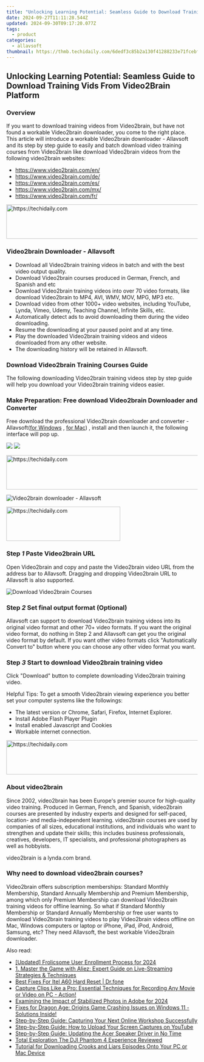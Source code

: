 ```yaml
---
title: "Unlocking Learning Potential: Seamless Guide to Download Training Vids From Video2Brain Platform"
date: 2024-09-27T11:11:28.544Z
updated: 2024-09-30T09:17:20.077Z
tags:
  - product
categories:
  - allavsoft
thumbnail: https://thmb.techidaily.com/6dedf3c85b2a130f41288233e71fcebf6f77f4c0d59aab3ff91334ed8693ef00.jpg
---
```


## Unlocking Learning Potential: Seamless Guide to Download Training Vids From Video2Brain Platform

### Overview

If you want to download training videos from Video2brain, but have not found a workable Video2brain downloader, you come to the right place. This article will introduce a workable Video2brain downloader - Allavsoft and its step by step guide to easily and batch download video training courses from Video2brain like download Video2brain videos from the following video2brain websites:

* <https://www.video2brain.com/en/>
* <https://www.video2brain.com/de/>
* <https://www.video2brain.com/es/>
* <https://www.video2brain.com/mx/>
* <https://www.video2brain.com/fr/>

<!-- affiliate ads begin -->
<a href="https://appsumo.8odi.net/c/5597632/2144274/7443" target="_top" id="2144274">
  <img src="//a.impactradius-go.com/display-ad/7443-2144274" border="0" alt="https://techidaily.com" width="600" height="90"/>
</a>
<img height="0" width="0" src="https://appsumo.8odi.net/i/5597632/2144274/7443" style="position:absolute;visibility:hidden;" border="0" />
<!-- affiliate ads end -->

### Video2brain Downloader - Allavsoft

* Download all Video2brain training videos in batch and with the best video output quality.
* Download Video2brain courses produced in German, French, and Spanish and etc
* Download Video2brain training videos into over 70 video formats, like download Video2brain to MP4, AVI, WMV, MOV, MPG, MP3 etc.
* Download video from other 1000+ video websites, including YouTube, Lynda, Vimeo, Udemy, Teaching Channel, Infinite Skills, etc.
* Automatically detect ads to avoid downloading them during the video downloading.
* Resume the downloading at your paused point and at any time.
* Play the downloaded Video2brain training videos and videos downloaded from any other website.
* The downloading history will be retained in Allavsoft.

### Download Video2brain Training Courses Guide

The following downloading Video2brain training videos step by step guide will help you download your Video2brain training videos easier.

### Make Preparation: Free download Video2brain Downloader and Converter

Free download the professional Video2brain downloader and converter - Allavsoft([for Windows](https://tools.techidaily.com/allavsoft/products/) , [for Mac](https://tools.techidaily.com/allavsoft/products/)) , install and then launch it, the following interface will pop up.

[![](https://www.allavsoft.com/how-to/../images/how-to/free-download-win.jpg)](https://tools.techidaily.com/allavsoft/products/) [![](https://www.allavsoft.com/how-to/../images/how-to/free-download-mac.jpg)](https://tools.techidaily.com/allavsoft/products/)

<!-- affiliate ads begin -->
<a href="https://appsumo.8odi.net/c/5597632/2118322/7443" target="_top" id="2118322">
  <img src="//a.impactradius-go.com/display-ad/7443-2118322" border="0" alt="https://techidaily.com" width="728" height="90"/>
</a>
<img height="0" width="0" src="https://appsumo.8odi.net/i/5597632/2118322/7443" style="position:absolute;visibility:hidden;" border="0" />
<!-- affiliate ads end -->

![Video2brain downloader - Allavsoft](https://www.allavsoft.com/how-to/../images/allavsoft/screen-shot-600.jpg)

<!-- affiliate ads begin -->
<a href="https://aligracehair.sjv.io/c/5597632/2047346/19272" target="_top" id="2047346">
  <img src="//a.impactradius-go.com/display-ad/19272-2047346" border="0" alt="https://techidaily.com" width="300" height="90"/>
</a>
<img height="0" width="0" src="https://aligracehair.sjv.io/i/5597632/2047346/19272" style="position:absolute;visibility:hidden;" border="0" />
<!-- affiliate ads end -->

### Step _1_ Paste Video2brain URL

Open Video2brain and copy and paste the Video2brain video URL from the address bar to Allavsoft. Dragging and dropping Video2brain URL to Allavsoft is also supported.

![Download Video2brain Courses](https://www.allavsoft.com/how-to/../images/how-to/viki-video-downloader/viki-video-download.jpg)

### Step _2_ Set final output format (Optional)

Allavsoft can support to download Video2brain training videos into its original video format and other 70+ video formats. If you want the original video format, do nothing in Step 2 and Allavsoft can get you the original video format by default. If you want other video formats click "Automatically Convert to" button where you can choose any other video format you want.

### Step _3_ Start to download Video2brain training video

Click "Download" button to complete downloading Video2brain training video.

Helpful Tips: To get a smooth Video2brain viewing experience you better set your computer systems like the followings:

* The latest version or Chrome, Safari, Firefox, Internet Explorer.
* Install Adobe Flash Player Plugin
* Install enabled Javascript and Cookies
* Workable internet connection.

<!-- affiliate ads begin -->
<a href="https://aligracehair.sjv.io/c/5597632/1934258/19272" target="_top" id="1934258">
  <img src="//a.impactradius-go.com/display-ad/19272-1934258" border="0" alt="https://techidaily.com" width="728" height="90"/>
</a>
<img height="0" width="0" src="https://aligracehair.sjv.io/i/5597632/1934258/19272" style="position:absolute;visibility:hidden;" border="0" />
<!-- affiliate ads end -->

### About video2brain

Since 2002, video2brain has been Europe's premier source for high-quality video training. Produced in German, French, and Spanish, video2brain courses are presented by industry experts and designed for self-paced, location- and media-independent learning. video2brain courses are used by companies of all sizes, educational institutions, and individuals who want to strengthen and update their skills; this includes business professionals, creatives, developers, IT specialists, and professional photographers as well as hobbyists.

video2brain is a lynda.com brand.

### Why need to download video2brain courses?

Video2brain offers subscription memberships: Standard Monthly Membership, Standard Annually Membership and Premium Membership, among which only Premium Membership can download Video2brain training videos for offline learning. So what if Standard Monthly Membership or Standard Annually Membership or free user wants to download Video2brain training videos to play Video2brain videos offline on Mac, Windows computers or laptop or iPhone, iPad, iPod, Android, Samsung, etc? They need Allavsoft, the best workable Video2brain downloader.

<ins class="adsbygoogle"
     style="display:block"
     data-ad-format="autorelaxed"
     data-ad-client="ca-pub-7571918770474297"
     data-ad-slot="1223367746"></ins>

<ins class="adsbygoogle"
     style="display:block"
     data-ad-client="ca-pub-7571918770474297"
     data-ad-slot="8358498916"
     data-ad-format="auto"
     data-full-width-responsive="true"></ins>

<span class="atpl-alsoreadstyle">Also read:</span>
<div><ul>
<li><a href="https://vp-tips.techidaily.com/updated-frolicsome-user-enrollment-process-for-2024/"><u>[Updated] Frolicsome User Enrollment Process for 2024</u></a></li>
<li><a href="https://fox-within.techidaily.com/1-master-the-game-with-aliez-expert-guide-on-live-streaming-strategies-and-techniques/"><u>1. Master the Game with Aliez: Expert Guide on Live-Streaming Strategies & Techniques</u></a></li>
<li><a href="https://techidaily.com/best-fixes-for-itel-a60-hard-reset-drfone-by-drfone-reset-android-reset-android/"><u>Best Fixes For Itel A60 Hard Reset | Dr.fone</u></a></li>
<li><a href="https://fox-within.techidaily.com/capture-clips-like-a-pro-essential-techniques-for-recording-any-movie-or-video-on-pc-action/"><u>Capture Clips Like a Pro: Essential Techniques for Recording Any Movie or Video on PC - Action!</u></a></li>
<li><a href="https://article-posts.techidaily.com/examining-the-impact-of-stabilized-photos-in-adobe-for-2024/"><u>Examining the Impact of Stabilized Photos in Adobe for 2024</u></a></li>
<li><a href="https://win-solutions.techidaily.com/fixes-for-dragon-age-origins-game-crashing-issues-on-windows-11-solutions-inside/"><u>Fixes for Dragon Age: Origins Game Crashing Issues on Windows 11 - Solutions Inside!</u></a></li>
<li><a href="https://fox-within.techidaily.com/step-by-step-guide-capturing-your-next-online-workshop-successfully/"><u>Step-by-Step Guide: Capturing Your Next Online Workshop Successfully</u></a></li>
<li><a href="https://fox-within.techidaily.com/step-by-step-guide-how-to-upload-your-screen-captures-on-youtube/"><u>Step-by-Step Guide: How to Upload Your Screen Captures on YouTube</u></a></li>
<li><a href="https://win-amazing.techidaily.com/step-by-step-guide-updating-the-acer-speaker-driver-in-no-time/"><u>Step-by-Step Guide: Updating the Acer Speaker Driver in No Time</u></a></li>
<li><a href="https://extra-resources.techidaily.com/total-exploration-the-dji-phantom-4-experience-reviewed/"><u>Total Exploration The DJI Phantom 4 Experience Reviewed</u></a></li>
<li><a href="https://fox-within.techidaily.com/tutorial-for-downloading-crooks-and-liars-episodes-onto-your-pc-or-mac-device/"><u>Tutorial for Downloading Crooks and Liars Episodes Onto Your PC or Mac Device</u></a></li>
</ul></div>


